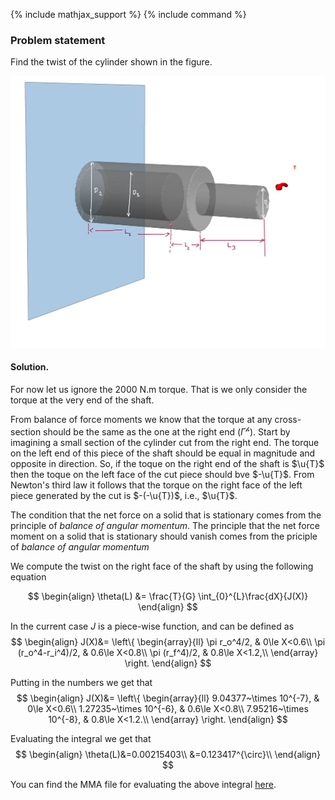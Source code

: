 {% include mathjax_support %}
{% include command %}


### Problem statement 

Find the twist of the cylinder shown in the figure. 




![](./Images/SP3.png)

#### Solution.

For now let us ignore the 2000 N.m torque. That is we only consider the torque at the very end of the shaft. 

From balance of force moments we know that the torque at any cross-section should be the same as the one at the right end ($\Gamma^{\mathscr{h}}$). Start by imagining a small section of the cylinder cut from the right end. The torque on the left end of this piece of the shaft should be equal in magnitude and opposite in direction. So, if the toque on the right end of the shaft is $\u{T}$ then the toque on the left face of the cut piece should bve $-\u{T}$. From Newton's third law it follows that the torque on the right face of the left piece generated by the cut  is $-(-\u{T})$, i.e., $\u{T}$. 

The condition that the net force on a solid that is stationary comes from the principle of _balance of angular momentum_. The principle that the net force moment on a solid that is stationary should  vanish comes from the priciple of  _balance of angular momentum_ 


We compute the twist on the right face of the shaft by using the following equation

$$
\begin{align}
\theta(L)
&=
\frac{T}{G}
\int_{0}^{L}\frac{dX}{J(X)}
\end{align}
$$

In the current case $J$ is a piece-wise function, and can be defined as
$$
\begin{align}
J(X)&=
\left\{
\begin{array}{ll}
\pi r_o^4/2, & 0\le X<0.6\\
\pi (r_o^4-r_i^4)/2, & 0.6\le X<0.8\\
\pi (r_f^4)/2, & 0.8\le X<1.2,\\ 
\end{array}
\right.
\end{align}
$$

Putting in the numbers we get that
$$
\begin{align}
J(X)&=
\left\{
\begin{array}{ll}
9.04377~\times 10^{-7}, & 0\le X<0.6\\
1.27235~\times 10^{-6}, & 0.6\le X<0.8\\
7.95216~\times 10^{-8}, & 0.8\le X<1.2.\\ 
\end{array}
\right.
\end{align}
$$

Evaluating the integral we get that 
$$
\begin{align}
\theta(L)&=0.00215403\\
&=0.123417^{\circ}\\
\end{align}
$$

You can find the MMA file for evaluating the above integral [here](./WFiles/SP3.nb).